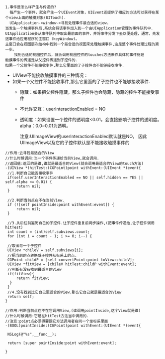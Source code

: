 	1.事件是怎么样产生与传递的?
      每产生一个事件，就会产生一个UIEvent对象，UIEvent还提供了相应的方法可以获得在某个view上面的触摸对象(UITouch).
      UIApplication->window->寻找处理事件最合适的view.
	当发生一个触摸事件后,系统会将该事件加入到一个由UIApplication管理的事件队列中.
	UIApplication会从事件队列中取出最前面的事件，并将事件分发下去以便处理，通常，先发送事件给应用程序的主窗口（keyWindow)。
	主窗口会在视图层次结构中找到一个最合适的视图来处理触摸事件,这是整个事件处理过程的第一步。
        找到合适的视图控件后，就会调用视图控件的touches方法来作具体的事件处理
	触摸事件的传递是从父控件传递到子控件的.
	如果一个父控件不能接收事件,那么它里面的了子控件也不能够接收事件.


- UIView不能接收触摸事件的三种情况：
 - 如果一个父控件不能接收事件,那么它里面的了子控件也不能够接收事件.
   - 隐藏：如果把父控件隐藏，那么子控件也会隐藏，隐藏的控件不能接受事件
   - 不允许交互：userInteractionEnabled = NO
   - 透明度：如果设置一个控件的透明度<0.01，会直接影响子控件的透明度。alpha：0.0~0.01为透明。


     注意:UIImageView的userInteractionEnabled默认就是NO，
			因此UIImageView以及它的子控件默认是不能接收触摸事件的


```
//作用:去寻找最适合的View
//什么时候调用:当一个事件传递给当前View,就会调用.
//返回值:返回的是谁,谁就是最适合的View(就会调用最适合的View的touch方法)
-(UIView *)hitTest:(CGPoint)point withEvent:(UIEvent *)event{
 //1.判断自己能否接收事件
 if(self.userInteractionEnabled == NO || self.hidden == YES || self.alpha <= 0.01) {
     return nil;
 }

 //2.判断当前点在不在当前View.
 if (![self pointInside:point withEvent:event]) {
     return nil;
 }

 //3.从后往前遍历自己的子控件.让子控件重复前两步操作,(把事件传递给,让子控件调用hitTest)
 int count = (int)self.subviews.count;
 for (int i = count - 1; i >= 0; i--) {

 //取出每一个子控件
 UIView *chileV = self.subviews[i];
 //把当前的点转换成子控件从标系上的点.
 CGPoint childP = [self convertPoint:point toView:chileV];
 UIView *fitView = [chileV hitTest:childP withEvent:event];
 //判断有没有找到最适合的View
 if(fitView){
     return fitView;
  }
 }
 //4.没有找到比它自己更适合的View.那么它自己就是最适合的View
 return self;
}

//作用:判断当前点在不在它调用View,(谁调用pointInside,这个View就是谁)
//什么时候调用:它是在hitTest方法当中调用的.
//注意:point点必须得要跟它方法调用者在同一个坐标系里面
-(BOOL)pointInside:(CGPoint)point withEvent:(UIEvent *)event{

 NSLog(@"%s",__func__);

 return [super pointInside:point withEvent:event];

}

```
